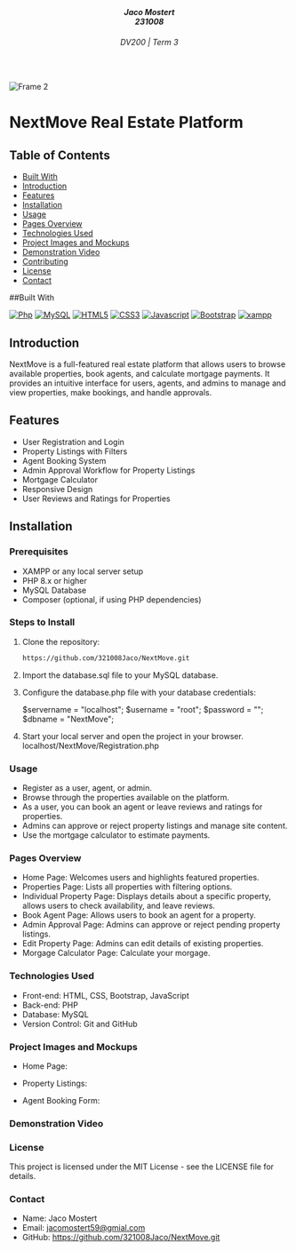 <h5 align="center" style="padding:0;margin:0;">Jaco Mostert</h5>
<h5 align="center" style="padding:0;margin:0;">231008</h5>
<h6 align="center">DV200 | Term 3</h6>
</br>
<p align="center">

![Frame 2](https://github.com/user-attachments/assets/62a6c126-808b-4050-806b-9bcb6bf0e857)

# NextMove Real Estate Platform

## Table of Contents
- [Built With](#built_with)
- [Introduction](#introduction)
- [Features](#features)
- [Installation](#installation)
- [Usage](#usage)
- [Pages Overview](#pages-overview)
- [Technologies Used](#technologies-used)
- [Project Images and Mockups](#project-images-and-mockups)
- [Demonstration Video](#demonstration-video)
- [Contributing](#contributing)
- [License](#license)
- [Contact](#contact)

##Built With

[![Php]( https://img.shields.io/badge/PHP-001440?style=for-the-badge&logo=php&logoColor=#777BB4)](https://www.php.net/docs.php)
[![MySQL]( https://img.shields.io/badge/MYSQL-5B5B5B?style=for-the-badge&logo=mysql&logoColor=white)](https://www.php.net/docs.php)
[![HTML5](https://img.shields.io/badge/HTML-e34c26?style=for-the-badge&logo=html5&logoColor=white)](https://html.spec.whatwg.org/multipage/)
[![CSS3](https://img.shields.io/badge/CSS-563d7c?style=for-the-badge&logo=css3&logoColor=white)](https://developer.mozilla.org/en-US/docs/Web/CSS)
[![Javascript](https://img.shields.io/badge/Javascript-323330?style=for-the-badge&logo=javascript&logoColor=F7DF1E)](https://www.javascript.com/)
[![Bootstrap](https://img.shields.io/badge/Bootstrap-563D7C?style=for-the-badge&logo=bootstrap&logoColor=white)](https://getbootstrap.com/)
[![xampp]( https://img.shields.io/badge/xampp-750000?style=for-the-badge&logo=xampp&logoColor=#FB7A24)](https://www.php.net/docs.php)

## Introduction
NextMove is a full-featured real estate platform that allows users to browse available properties, book agents, and calculate mortgage payments. It provides an intuitive interface for users, agents, and admins to manage and view properties, make bookings, and handle approvals.

## Features
- User Registration and Login
- Property Listings with Filters
- Agent Booking System
- Admin Approval Workflow for Property Listings
- Mortgage Calculator
- Responsive Design
- User Reviews and Ratings for Properties

## Installation

### Prerequisites
- XAMPP or any local server setup
- PHP 8.x or higher
- MySQL Database
- Composer (optional, if using PHP dependencies)

### Steps to Install

1. Clone the repository:

   ```bash
   https://github.com/321008Jaco/NextMove.git

3. Import the database.sql file to your MySQL database.
4. Configure the database.php file with your database credentials:

    $servername = "localhost";
    $username = "root";
    $password = "";
    $dbname = "NextMove";

5. Start your local server and open the project in your browser. localhost/NextMove/Registration.php

### Usage

- Register as a user, agent, or admin.
- Browse through the properties available on the platform.
- As a user, you can book an agent or leave reviews and ratings for properties.
- Admins can approve or reject property listings and manage site content.
- Use the mortgage calculator to estimate payments.

### Pages Overview

- Home Page: Welcomes users and highlights featured properties.
- Properties Page: Lists all properties with filtering options.
- Individual Property Page: Displays details about a specific property, allows users to check availability, and leave reviews.
- Book Agent Page: Allows users to book an agent for a property.
- Admin Approval Page: Admins can approve or reject pending property listings.
- Edit Property Page: Admins can edit details of existing properties.
- Morgage Calculator Page: Calculate your morgage.

### Technologies Used

- Front-end: HTML, CSS, Bootstrap, JavaScript
- Back-end: PHP
- Database: MySQL
- Version Control: Git and GitHub

### Project Images and Mockups

- Home Page:



- Property Listings:



- Agent Booking Form:



### Demonstration Video



### License

This project is licensed under the MIT License - see the LICENSE file for details.

### Contact

- Name: Jaco Mostert
- Email: jacomostert59@gmial.com
- GitHub: https://github.com/321008Jaco/NextMove.git

